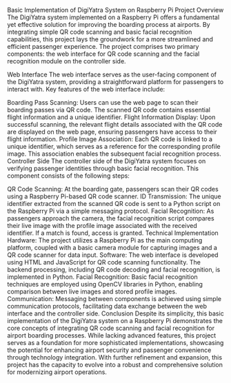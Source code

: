 Basic Implementation of DigiYatra System on Raspberry Pi
Project Overview
The DigiYatra system implemented on a Raspberry Pi offers a fundamental yet effective solution for improving the boarding process at airports. By integrating simple QR code scanning and basic facial recognition capabilities, this project lays the groundwork for a more streamlined and efficient passenger experience. The project comprises two primary components: the web interface for QR code scanning and the facial recognition module on the controller side.

Web Interface
The web interface serves as the user-facing component of the DigiYatra system, providing a straightforward platform for passengers to interact with. Key features of the web interface include:

Boarding Pass Scanning: Users can use the web page to scan their boarding passes via QR code. The scanned QR code contains essential flight information and a unique identifier.
Flight Information Display: Upon successful scanning, the relevant flight details associated with the QR code are displayed on the web page, ensuring passengers have access to their flight information.
Profile Image Association: Each QR code is linked to a unique identifier, which serves as a reference for the corresponding profile image. This association enables the subsequent facial recognition process.
Controller Side
The controller side of the DigiYatra system focuses on verifying passenger identities through basic facial recognition. This component consists of the following steps:

QR Code Scanning: At the boarding gate, passengers scan their QR codes using a Raspberry Pi-based QR code scanner.
ID Transmission: The unique identifier extracted from the scanned QR code is sent to a Python script on the Raspberry Pi via a simple messaging protocol.
Facial Recognition: As passengers approach the camera, the facial recognition script compares their live image with the profile image associated with the received identifier. If a match is found, access is granted.
Technical Implementation
Hardware: The project utilizes a Raspberry Pi as the main computing platform, coupled with a basic camera module for capturing images and a QR code scanner for data input.
Software: The web interface is developed using HTML and JavaScript for QR code scanning functionality. The backend processing, including QR code decoding and facial recognition, is implemented in Python.
Facial Recognition: Basic facial recognition techniques are employed using OpenCV libraries in Python, enabling comparison between live images and stored profile images.
Communication: Messaging between components is achieved using simple communication protocols, facilitating data exchange between the web interface and the controller side.
Conclusion
Despite its simplicity, this basic implementation of the DigiYatra system on a Raspberry Pi demonstrates the core concepts of integrating QR code scanning and facial recognition for airport boarding processes. While lacking advanced features, this project serves as a foundation for more sophisticated implementations, showcasing the potential for enhancing airport security and passenger convenience through technology integration. With further refinement and expansion, this project has the capacity to evolve into a robust and comprehensive solution for modernizing airport operations.
